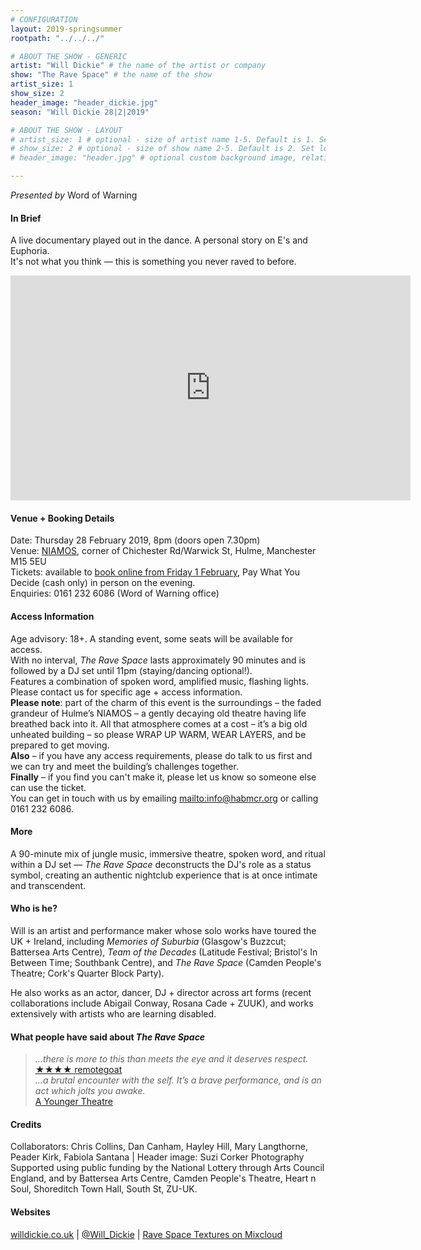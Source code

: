 ```yaml
---
# CONFIGURATION
layout: 2019-springsummer
rootpath: "../../../"

# ABOUT THE SHOW - GENERIC
artist: "Will Dickie" # the name of the artist or company
show: "The Rave Space" # the name of the show
artist_size: 1
show_size: 2
header_image: "header_dickie.jpg"    
season: "Will Dickie 28|2|2019"

# ABOUT THE SHOW - LAYOUT
# artist_size: 1 # optional - size of artist name 1-5. Default is 1. Set longer names to lower values
# show_size: 2 # optional - size of show name 2-5. Default is 2. Set longer names to lower values
# header_image: "header.jpg" # optional custom background image, relative to current page

---
```

*Presented by* Word of Warning       
         
#### In Brief      
A live documentary played out in the dance. A personal story on E's and Euphoria.<br>It's not what you think — this is something you never raved to before.         
           
<iframe src="http://player.vimeo.com/video/286189918" width="640" height="360" frameborder="0" allowfullscreen></iframe>            
         
#### Venue + Booking Details           
Date: Thursday 28 February 2019, 8pm (doors open 7.30pm)        
Venue: <a href="http://www.niamos.space" target="_blank">NIAMOS</a>, corner of Chichester Rd/Warwick St, Hulme, Manchester M15 5EU          
Tickets: available to <a href="http://wegottickets.com/event/462219" target="_blank">book online from Friday 1 February</a>, Pay What You Decide (cash only) in person on the evening.             
Enquiries: 0161 232 6086 (Word of Warning office)           
          
#### Access Information        
Age advisory: 18+. A standing event, some seats will be available for access.<br>With no interval, *The Rave Space* lasts approximately 90 minutes and is followed by a DJ set until 11pm (staying/dancing optional!).<br>Features a combination of spoken word, amplified music, flashing lights.<br>Please contact us for specific age + access information.<br>**Please note**: part of the charm of this event is the surroundings – the faded grandeur of Hulme’s NIAMOS – a gently decaying old theatre having life breathed back into it. All that atmosphere comes at a cost – it’s a big old unheated building – so please WRAP UP WARM, WEAR LAYERS, and be prepared to get moving.<br>**Also** – if you have any access requirements, please do talk to us first and we can try and meet the building’s challenges together.<br>**Finally** – if you find you can't make it, please let us know so someone else can use the ticket.<br>You can get in touch with us by emailing <mailto:info@habmcr.org> or calling 0161 232 6086.                  
          
#### More         
A 90-minute mix of jungle music, immersive theatre, spoken word, and ritual within a DJ set — *The Rave Space* deconstructs the DJ's role as a status symbol, creating an authentic nightclub experience that is at once intimate and transcendent.
    
         
#### Who is he?        
Will is an artist and performance maker whose solo works have toured the UK + Ireland, including *Memories of Suburbia* (Glasgow's Buzzcut; Battersea Arts Centre), *Team of the Decades* (Latitude Festival; Bristol's In Between Time; Southbank Centre), and *The Rave Space* (Camden People's Theatre; Cork's Quarter Block Party).         
          
He also works as an actor, dancer, DJ + director across art forms (recent collaborations include Abigail Conway, Rosana Cade + ZUUK), and works extensively with artists who are learning disabled.        
         
#### What people have said about *The Rave Space*         
>*…there is more to this than meets the eye and it deserves respect.*<br><a href="http://www.remotegoat.com/uk/review/14140/drumnbass-mash-up-with-personal-overtones/#reviews" target="_blank">★★★★ remotegoat</a><br>*…a brutal encounter with the self. It’s a brave performance, and is an act which jolts you awake.*<br><a href="http://www.ayoungertheatre.com/review-the-rave-space-camden-peoples-theatre" target="_blank">A Younger Theatre</a>       
        
#### Credits          
Collaborators: Chris Collins, Dan Canham, Hayley Hill, Mary Langthorne, Peader Kirk, Fabiola Santana | Header image: Suzi Corker Photography<br>Supported using public funding by the National Lottery through Arts Council England, and by Battersea Arts Centre, Camden People's Theatre, Heart n Soul, Shoreditch Town Hall, South St, ZU-UK.         
         
#### Websites          
<a href="http://willdickie.co.uk/TheRaveSpace" target="_blank">willdickie.co.uk</a> | <a href="http://twitter.com/Will_Dickie" target="_blank">@Will_Dickie</a> | <a href="http://www.mixcloud.com/AlwaysWill/rave-space-textures" target="_blank">Rave Space Textures on Mixcloud</a>
